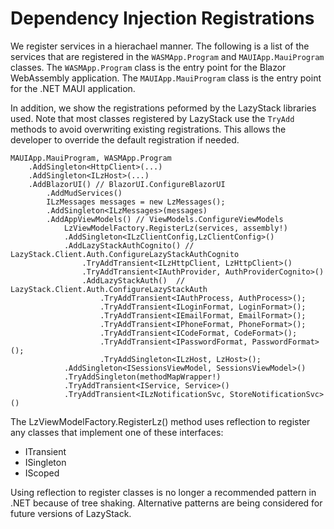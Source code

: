 # Dependency Injection Registrations

We register services in a hierachael manner.  The following is a list of the services that are registered in the `WASMApp.Program` and `MAUIApp.MauiProgram` classes.  The `WASMApp.Program` class is the entry point for the Blazor WebAssembly application.  The `MAUIApp.MauiProgram` class is the entry point for the .NET MAUI application.

In addition, we show the registrations peformed by the LazyStack libraries used. Note that most classes registered by LazyStack use the `TryAdd` methods to avoid overwriting existing registrations.  This allows the developer to override the default registration if needed.

```
MAUIApp.MauiProgram, WASMApp.Program
	.AddSingleton<HttpClient>(...)
	.AddSingleton<ILzHost>(...) 
	.AddBlazorUI() // BlazorUI.ConfigureBlazorUI
		.AddMudServices()
		ILzMessages messages = new LzMessages();
		.AddSingleton<ILzMessages>(messages) 
		.AddAppViewModels() // ViewModels.ConfigureViewModels
			LzViewModelFactory.RegisterLz(services, assembly!)
			.AddSingleton<ILzClientConfig,LzClientConfig>() 
			.AddLazyStackAuthCognito() // LazyStack.Client.Auth.ConfigureLazyStackAuthCognito
				.TryAddTransient<ILzHttpClient, LzHttpClient>()
				.TryAddTransient<IAuthProvider, AuthProviderCognito>()
				.AddLazyStackAuth()  // LazyStack.Client.Auth.ConfigureLazyStackAuth
					.TryAddTransient<IAuthProcess, AuthProcess>();
					.TryAddTransient<ILoginFormat, LoginFormat>();
					.TryAddTransient<IEmailFormat, EmailFormat>();
					.TryAddTransient<IPhoneFormat, PhoneFormat>();
					.TryAddTransient<ICodeFormat, CodeFormat>();
					.TryAddTransient<IPasswordFormat, PasswordFormat>();
					.TryAddSingleton<ILzHost, LzHost>();				
			.AddSingleton<ISessionsViewModel, SessionsViewModel>() 
			.TryAddSingleton(methodMapWrapper!) 
			.TryAddTransient<IService, Service>() 
			.TryAddTransient<ILzNotificationSvc, StoreNotificationSvc>() 
```

The LzViewModelFactory.RegisterLz() method uses reflection to register any classes that implement one of these interfaces:
- ITransient
- ISingleton
- IScoped 

Using reflection to register classes is no longer a recommended pattern in .NET because of tree shaking. Alternative patterns are being considered for future versions of LazyStack.
